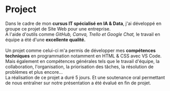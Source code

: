 # Project

Dans le cadre de mon **cursus IT spécialisé en IA & Data**, j'ai développé en groupe ce projet de Site Web pour une entreprise. </br>
A l'aide d'outils comme *GitHub, Canva, Trello et Google Chat,* le travail en équipe a été d'une **excellente qualité.** </br>
</br>
Un projet comme celui-ci m'a permis de développer mes **compétences techniques** en programmation notamment en HTML & CSS avec VS Code. </br>
Mais également en compétences générales tels que le travail d'équipe, la collaboration, l'organisation, la priorisation des tâches, la résolution de problèmes et plus encore... </br>
La réalisation de ce projet a duré 5 jours. Et une soutenance oral permettant de nous entraîner sur notre présentation a été évalué en fin de projet. </br>
